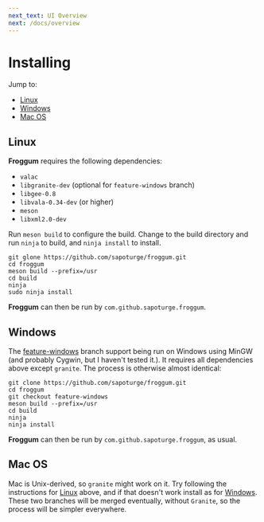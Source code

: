 ```yaml
---
next_text: UI Overview
next: /docs/overview
---
```


# Installing

Jump to:
* [Linux](#linux)
* [Windows](#windows)
* [Mac OS](mac-os)

## Linux

**Froggum** requires the following dependencies:

 * `valac`
 * `libgranite-dev` (optional for `feature-windows` branch)
 * `libgee-0.8`
 * `libvala-0.34-dev` (or higher)
 * `meson`
 * `libxml2.0-dev`

Run `meson build` to configure the build. Change to the build directory and
run `ninja` to build, and `ninja install` to install.

```
git glone https://github.com/sapoturge/froggum.git
cd froggum
meson build --prefix=/usr
cd build
ninja
sudo ninja install
```

**Froggum** can then be run by `com.github.sapoturge.froggum`.

## Windows

The [feature-windows](https://github.com/sapoturge/froggum/tree/feature-windows)
branch support being run on Windows using MinGW (and probably Cygwin, but I
haven't tested it.). It requires all dependencies above except `granite`. The
process is otherwise almost identical:

```
git clone https://github.com/sapoturge/froggum.git
cd froggum
git checkout feature-windows
meson build --prefix=/usr
cd build
ninja
ninja install
```

**Froggum** can then be run by `com.github.sapoturge.froggum`, as usual.

## Mac OS

Mac is Unix-derived, so `granite` might work on it. Try following the instructions
for [Linux](#linux) above, and if that doesn't work install as for [Windows](#windows).
These two branches will be merged eventually, without `Granite`, so the process
will be simpler everywhere.
